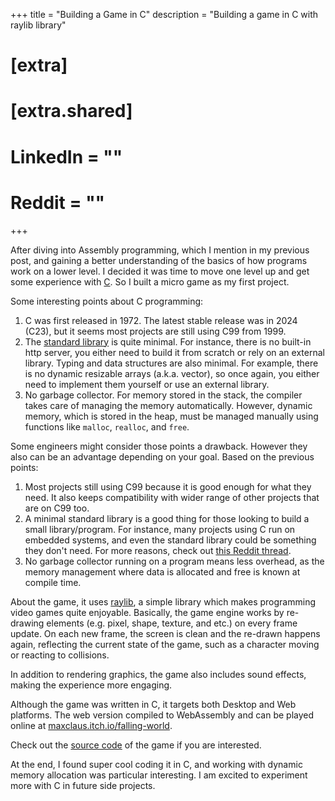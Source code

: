 +++
title = "Building a Game in C"
description = "Building a game in C with raylib library"

# [extra]
# [extra.shared]
#   LinkedIn = ""
#   Reddit = ""
+++

After diving into Assembly programming, which I mention in my previous post, and gaining a better understanding of the basics of how programs work on a lower level.
I decided it was time to move one level up and get some experience with [C][c_lang]. So I built a micro game as my first
project.

Some interesting points about C programming:

1. C was first released in 1972. The latest stable release was in 2024 (C23), but it seems most projects are still using C99 from 1999.
2. The [standard library][c_std_lib] is quite minimal. For instance, there is no built-in http server, you either need to build it
   from scratch or rely on an external library. Typing and data structures are also minimal. For example,
   there is no dynamic resizable arrays (a.k.a. vector), so once again, you either need to implement them yourself or use an external library.
3. No garbage collector. For memory stored in the stack, the compiler takes care of managing the memory automatically. However,
   dynamic memory, which is stored in the heap, must be managed manually using functions like `malloc`, `realloc`, and `free`.

Some engineers might consider those points a drawback. However they also can be an advantage depending on your goal.
Based on the previous points:

1. Most projects still using C99 because it is good enough for what they need. It also keeps compatibility with wider range of other projects that are on C99 too.
2. A minimal standard library is a good thing for those looking to build a small library/program. For instance, many projects using C run on
   embedded systems, and even the standard library could be something they don't need. For more reasons,
   check out [this Reddit thread][reddit_c_std_lib].
3. No garbage collector running on a program means less overhead, as the memory management where data is allocated and
   free is known at compile time.

About the game, it uses [raylib][raylib], a simple library which makes programming video games quite enjoyable. Basically, the game engine works by
re-drawing elements (e.g. pixel, shape, texture, and etc.) on every frame update. On each new frame, the screen is clean and
the re-drawn happens again, reflecting the current state of the game, such as a character moving or reacting to
collisions.

In addition to rendering graphics, the game also includes sound effects, making the experience more engaging.

Although the game was written in C, it targets both Desktop and Web platforms. The web version compiled to WebAssembly and can be
played online at [maxclaus.itch.io/falling-world][game_url].

Check out the [source code][repo_url] of the game if you are interested.

At the end, I found super cool coding it in C, and working with dynamic memory allocation was particular interesting. I am excited
to experiment more with C in future side projects.

[c_lang]: https://en.wikipedia.org/wiki/C_(programming_language)
[raylib]: https://www.raylib.com/
[c_std_lib]: https://en.wikipedia.org/wiki/C_standard_library
[reddit_c_std_lib]: https://www.reddit.com/r/C_Programming/comments/iqtvde/why_are_data_structures_not_part_of_the_standard/
[game_url]: https://maxclaus.itch.io/falling-world
[repo_url]: https://github.com/maxclaus/raylib-game
